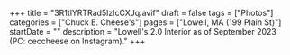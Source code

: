+++
title = "3R1tlYRTRad5lzIcCXJq.avif"
draft = false
tags = ["Photos"]
categories = ["Chuck E. Cheese's"]
pages = ["Lowell, MA (199 Plain St)"]
startDate = ""
description = "Lowell's 2.0 Interior as of September 2023 (PC: ceccheese on Instagram)."
+++
